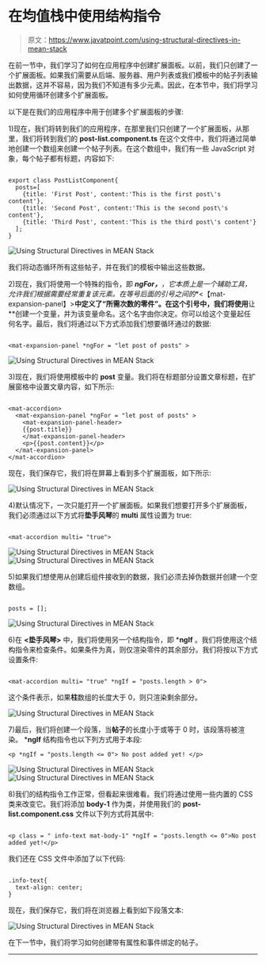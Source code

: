 # 在均值栈中使用结构指令

> 原文：<https://www.javatpoint.com/using-structural-directives-in-mean-stack>

在前一节中，我们学习了如何在应用程序中创建扩展面板。以前，我们只创建了一个扩展面板。如果我们需要从后端、服务器、用户列表或我们模板中的帖子列表输出数据，这并不容易，因为我们不知道有多少元素。因此，在本节中，我们将学习如何使用循环创建多个扩展面板。

以下是在我们的应用程序中用于创建多个扩展面板的步骤:

1)现在，我们将转到我们的应用程序，在那里我们只创建了一个扩展面板，从那里，我们将转到我们的 **post-list.component.ts** 在这个文件中，我们将通过简单地创建一个数组来创建一个帖子列表。在这个数组中，我们有一些 JavaScript 对象，每个帖子都有标题，内容如下:

```

export class PostListComponent{
  posts=[
    {title: 'First Post', content:'This is the first post\'s content'},
    {title: 'Second Post', content:'This is the second post\'s content'},
    {title: 'Third Post', content:'This is the third post\'s content'}  
  ];
}

```

![Using Structural Directives in MEAN Stack](img/2a60d726b55a0a0b2d53df7f1e11ed02.png)

我们将动态循环所有这些帖子，并在我们的模板中输出这些数据。

2)现在，我们将使用一个特殊的指令，即 ***ngFor，**，它本质上是一个辅助工具，允许我们根据需要经常重复该元素。在等号后面的引号之间的**<【mat-expansion-panel】>**中定义了“所需次数的零件”。在这个引号中，我们将使用**让**创建一个变量，并为该变量命名。这个名字由你决定。你可以给这个变量起任何名字。最后，我们将通过以下方式添加我们想要循环通过的数据:

```

<mat-expansion-panel *ngFor = "let post of posts" >

```

![Using Structural Directives in MEAN Stack](img/e1e04a583762fcfd40c4cfdf6361a3f2.png)

3)现在，我们将使用模板中的 **post** 变量。我们将在标题部分设置文章标题，在扩展窗格中设置文章内容，如下所示:

```

<mat-accordion>
  <mat-expansion-panel *ngFor = "let post of posts" >
    <mat-expansion-panel-header>
    {{post.title}}
    </mat-expansion-panel-header>
    <p>{{post.content}}</p>
  </mat-expansion-panel>
</mat-accordion>

```

现在，我们保存它，我们将在屏幕上看到多个扩展面板，如下所示:

![Using Structural Directives in MEAN Stack](img/7874b04b2f78b1797080c160b8c7a02b.png)

4)默认情况下，一次只能打开一个扩展面板。如果我们想要打开多个扩展面板，我们必须通过以下方式将**垫手风琴**的 **multi** 属性设置为 true:

```

<mat-accordion multi= "true">

```

![Using Structural Directives in MEAN Stack](img/70f8dcd1f357e6900d9b8cfddda73760.png)
![Using Structural Directives in MEAN Stack](img/9396a2892a797e88c1c1d32d7e90c114.png)

5)如果我们想使用从创建后组件接收到的数据，我们必须去掉伪数据并创建一个空数组。

```

posts = [];

```

![Using Structural Directives in MEAN Stack](img/fc4f03ffa273d98b3c57b355ec76327a.png)

6)在 **<垫手风琴>** 中，我们将使用另一个结构指令，即 ***ngIf** 。我们将使用这个结构指令来检查条件。如果条件为真，则仅渲染零件的其余部分。我们将按以下方式设置条件:

```

<mat-accordion multi= "true" *ngIf = "posts.length > 0">

```

这个条件表示，如果**柱**数组的长度大于 0，则只渲染剩余部分。

![Using Structural Directives in MEAN Stack](img/3d6f1c39932c692aa3ea964534b49a73.png)

7)最后，我们将创建一个段落，当**帖子**的长度小于或等于 0 时，该段落将被渲染。 ***ngIf** 结构指令也以下列方式用于本段:

```
<p *ngIf = "posts.length <= 0"> No post added yet! </p>

```

![Using Structural Directives in MEAN Stack](img/30fe2d880e21cb0e9777f82e315ff228.png)
![Using Structural Directives in MEAN Stack](img/e37eb11baf334484997a778834894472.png)

8)我们的结构指令工作正常，但看起来很难看。我们将通过使用一些内置的 CSS 类来改变它。我们将添加 **body-1** 作为类，并使用我们的 **post-list.component.css** 文件以下列方式将其居中:

```

<p class = " info-text mat-body-1" *ngIf = "posts.length <= 0">No post added yet!</p>

```

我们还在 CSS 文件中添加了以下代码:

```

.info-text{
  text-align: center;
}

```

现在，我们保存它，我们将在浏览器上看到如下段落文本:

![Using Structural Directives in MEAN Stack](img/9002caac5672a7115c7638b7c2317fe3.png)

在下一节中，我们将学习如何创建带有属性和事件绑定的帖子。

* * *